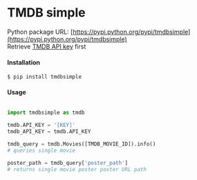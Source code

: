 TMDB simple
==========

Python package URL: [https://pypi.python.org/pypi/tmdbsimple](https://pypi.python.org/pypi/tmdbsimple)<br>
Retrieve [TMDB API key](https://www.themoviedb.org/faq/api) first

#### Installation

    $ pip install tmdbsimple
    
#### Usage

``` python

import tmdbsimple as tmdb

tmdb.API_KEY = '[KEY]'
tmdb_API_KEY = tmdb.API_KEY

tmdb_query = tmdb.Movies([TMDB_MOVIE_ID]).info()
# queries single movie

poster_path = tmdb_query['poster_path']
# returns single movie poster poster URL path

```